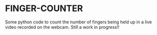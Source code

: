 # FINGER-COUNTER

Some python code to count the number of fingers being held up in a live video recorded on the webcam. Still a work in progress!!
